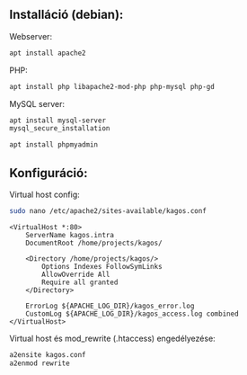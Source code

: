 ## Installáció (debian):

Webserver:
```bash
apt install apache2 
```

PHP:
```bash
apt install php libapache2-mod-php php-mysql php-gd
```

MySQL server:
```bash
apt install mysql-server
mysql_secure_installation

apt install phpmyadmin
```

## Konfiguráció:

Virtual host config:
```bash
sudo nano /etc/apache2/sites-available/kagos.conf
```

```
<VirtualHost *:80>
    ServerName kagos.intra
    DocumentRoot /home/projects/kagos/

    <Directory /home/projects/kagos/>
        Options Indexes FollowSymLinks
        AllowOverride All
        Require all granted
    </Directory>

    ErrorLog ${APACHE_LOG_DIR}/kagos_error.log
    CustomLog ${APACHE_LOG_DIR}/kagos_access.log combined
</VirtualHost>
```

Virtual host és mod_rewrite (.htaccess) engedélyezése:
```bash
a2ensite kagos.conf
a2enmod rewrite
```
